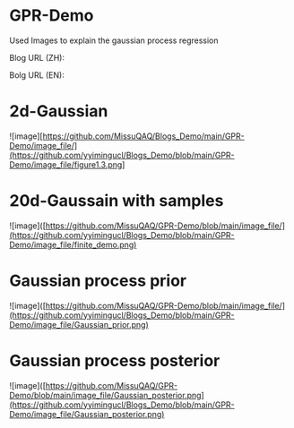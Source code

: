 # GPR-Demo
Used Images to explain the gaussian process regression

Blog URL (ZH): 

Bolg URL (EN):
# 2d-Gaussian
![image][https://github.com/MissuQAQ/Blogs_Demo/main/GPR-Demo/image_file/](https://github.com/yyimingucl/Blogs_Demo/blob/main/GPR-Demo/image_file/figure1.3.png]
# 20d-Gaussain with samples
![image]([https://github.com/MissuQAQ/GPR-Demo/blob/main/image_file/](https://github.com/yyimingucl/Blogs_Demo/blob/main/GPR-Demo/image_file/finite_demo.png)
# Gaussian process prior
![image]([https://github.com/MissuQAQ/GPR-Demo/blob/main/image_file/](https://github.com/yyimingucl/Blogs_Demo/blob/main/GPR-Demo/image_file/Gaussian_prior.png)
# Gaussian process posterior 
![image]([https://github.com/MissuQAQ/GPR-Demo/blob/main/image_file/Gaussian_posterior.png](https://github.com/yyimingucl/Blogs_Demo/blob/main/GPR-Demo/image_file/Gaussian_posterior.png)
